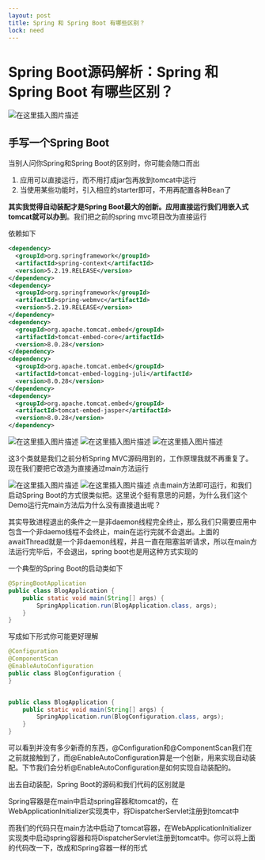 ```yaml
---
layout: post
title: Spring 和 Spring Boot 有哪些区别？
lock: need
---
```


# Spring Boot源码解析：Spring 和 Spring Boot 有哪些区别？
![在这里插入图片描述](https://img-blog.csdnimg.cn/bcbfe22d9b2c4d318e2e329348e5febc.png?)
## 手写一个Spring Boot
当别人问你Spring和Spring Boot的区别时，你可能会随口而出

1. 应用可以直接运行，而不用打成jar包再放到tomcat中运行
2. 当使用某些功能时，引入相应的starter即可，不用再配置各种Bean了

**其实我觉得自动装配才是Spring Boot最大的创新。应用直接运行我们用嵌入式tomcat就可以办到**。我们把之前的spring mvc项目改为直接运行

依赖如下
```xml
<dependency>
  <groupId>org.springframework</groupId>
  <artifactId>spring-context</artifactId>
  <version>5.2.19.RELEASE</version>
</dependency>
<dependency>
  <groupId>org.springframework</groupId>
  <artifactId>spring-webmvc</artifactId>
  <version>5.2.19.RELEASE</version>
</dependency>
<dependency>
  <groupId>org.apache.tomcat.embed</groupId>
  <artifactId>tomcat-embed-core</artifactId>
  <version>8.0.28</version>
</dependency>
<dependency>
  <groupId>org.apache.tomcat.embed</groupId>
  <artifactId>tomcat-embed-logging-juli</artifactId>
  <version>8.0.28</version>
</dependency>
<dependency>
  <groupId>org.apache.tomcat.embed</groupId>
  <artifactId>tomcat-embed-jasper</artifactId>
  <version>8.0.28</version>
</dependency>
```

![在这里插入图片描述](https://img-blog.csdnimg.cn/e319b99e6ff84d99b411e46de2b7e683.png)
![在这里插入图片描述](https://img-blog.csdnimg.cn/04aa9569a4624461880980fd6ea40cc5.png?)
![在这里插入图片描述](https://img-blog.csdnimg.cn/495f98e9b11d4ba9bb4780fc14238cc1.png?)

这3个类就是我们之前分析Spring MVC源码用到的，工作原理我就不再重复了。现在我们要把它改造为直接通过main方法运行

![在这里插入图片描述](https://img-blog.csdnimg.cn/fac12bd849584f9eb64be40789975e2a.png?)
![在这里插入图片描述](https://img-blog.csdnimg.cn/c19a58b2860b4779b2ed2cfa9c7a3ae1.png?)
点击main方法即可运行，和我们启动Spring Boot的方式很类似把。这里说个挺有意思的问题，为什么我们这个Demo运行完main方法后为什么没有直接退出呢？

其实导致进程退出的条件之一是非daemon线程完全终止，那么我们只需要应用中包含一个非daemo线程不会终止，main在运行完就不会退出。上面的awaitThread就是一个非daemon线程，并且一直在阻塞监听请求，所以在main方法运行完毕后，不会退出，spring boot也是用这种方式实现的

一个典型的Spring Boot的启动类如下
```java
@SpringBootApplication
public class BlogApplication {
	public static void main(String[] args) {
		SpringApplication.run(BlogApplication.class, args);
	}
}
```
写成如下形式你可能更好理解
```java
@Configuration
@ComponentScan
@EnableAutoConfiguration
public class BlogConfiguration {
}


public class BlogApplication {
	public static void main(String[] args) {
		SpringApplication.run(BlogConfiguration.class, args);
	}
}
```
可以看到并没有多少新奇的东西，@Configuration和@ComponentScan我们在之前就接触到了，而@EnableAutoConfiguration算是一个创新，用来实现自动装配。下节我们会分析@EnableAutoConfiguration是如何实现自动装配的。

出去自动装配，Spring Boot的源码和我们代码的区别就是

Spring容器是在main中启动spring容器和tomcat的，在WebApplicationInitializer实现类中，将DispatcherServlet注册到tomcat中

而我们的代码只在main方法中启动了tomcat容器，在WebApplicationInitializer实现类中启动spring容器和将DispatcherServlet注册到tomcat中。你可以将上面的代码改一下，改成和Spring容器一样的形式
